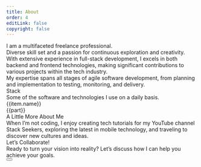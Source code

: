 ```yaml
---
title: About
order: 4
editLink: false
copyright: false
---
```


<div class="my-8">
  <div class="my-4 text-md"> I am a multifaceted freelance professional.</div>
  <div class="my-4 text-md"> Diverse skill set and a passion for continuous exploration and creativity.</div>
  <div class="my-4 text-md">
  With extensive experience in full-stack development, I excels in both backend and frontend technologies, making significant contributions to various projects within the tech industry.</div> <div class="my-4 text-md">
  My expertise spans all stages of agile software development, from planning and implementation to testing, monitoring, and delivery.</div>
</div>

<!-- Skills -->
<div class="my-6">
  <div class="text-center">
    <div class="text-4xl font-bold">Stack</div>
    <div class="my-4 text-xl">Some of the software and technologies I use on a daily basis.</div>
  </div>
  <div class="grid nested-grid gap-2">
    <div class="md:col-3 col-12 gap-1 grid mt-4 h-min surface-card shadow-1 grid-nogutter border-round-md text-900 vp-feature-item" 
      v-for= "(item, index) in skills">
        <div class="col-12 font-medium text-xl mb-4">{{item.name}}</div>
        <div class= "p-1" v-for= "(part, i) in item.value"><Tag>{{part}}</Tag></div>
    </div>
  </div>
</div>

<div class="pt-8 text-900">
  <div class="text-center">
    <div class="text-4xl font-bold">A Little More About Me</div>
    <div class="my-4 text-md">When I’m not coding, I enjoy creating tech tutorials for my YouTube channel Stack Seekers, exploring the latest in mobile technology, and traveling to discover new cultures and ideas.</div>
  </div>
</div>

<div class="pt-8 surface-100 border-round-md text-900">
  <div class="text-center">
    <div class="my-4 text-md">Let’s Collaborate!</div>
  </div>
  <div class="my-4 text-center text-md">Ready to turn your vision into reality? Let’s discuss how I can help you achieve your goals.
  </div>
  <a href="mailto:jiwan.cse@gmail.com" size="large" color="deeppink" class="flex justify-content-center text-center no-underline"> 
    <Button label="Let's work together" icon="pi pi-envelope" severity="info" />
  </a>
  <div class="flex flex-row justify-content-end flex-wrap gap-4 p-3 mx-6">
    <a
      v-for="(socialElement, socialIndex) in social"
      :key="socialIndex"
      :href="socialElement.url"
      target="_blank"
      class="flex flex-row text-600 gap-2"
      >
      <i :class="socialElement.icon" style="font-size: 1rem"></i>
      </a>
  </div>
</div>

<script setup lanf="ts">
  const skills = [
    {
      name: "Front end",
      value: ["VueJS", "Vue3", "Nuxt", "ReactJS", "Vite", "Pinia","Axios", "Vuepress", "Storybook", "Lit","HTML5","CSS3","JavaScript(ES6)", "TypeScript"]
    },
    {
      name: "Back end",
      value: ["ExpressJS","NodeJS","MYSQL","MSSQL","PLSQL","MongoDB","DynamoDB"],
    },
    {
      name: "Hosting & Deployment",
      value: ["Git","CICD","Ansible", "YAML", "Docker","Kibana","Azure", "AWS"],
    },
    {
      name: "Automation Testing",
      value: ["Jest","Testcafe","Lighthouse","Playwright"],
    }
  ];
  const social= [
    { label: 'linkedin', icon: 'pi pi-linkedin', url: 'https://www.linkedin.com/in/jiwanghosal/' },
    { label: 'stackoverflow', icon: 'pi pi-chart-bar', url: 'https://stackoverflow.com/users/10376224/stchr?tab=profile' },
    { label: 'Instagram', icon: 'pi pi-instagram', url: 'https://www.instagram.com/jiwan_ghosal/' },
    { label: 'youtube', icon: 'pi pi-youtube', url: 'https://www.youtube.com/@stackseekers' },
  ]
</script>
